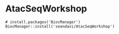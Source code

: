 # AtacSeqWorkshop

```
# install.packages('BiocManager')
BiocManager::install('seandavi/AtacSeqWorkshop')
```
